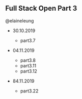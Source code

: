 ## Full Stack Open Part 3

@elaineleung

* 30.10.2019
  * part3.7
  
* 04.11.2019
  * part3.8
  * part3.11
  * part3.12

* 84.11.2019
  * part3.22





